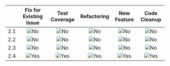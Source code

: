 |     |                 Fix for Existing Issue                 |                     Test Coverage                      |                      Refactoring                       |                      New Feature                       |                      Code Cleanup                      |
|:----|:------------------------------------------------------:|:------------------------------------------------------:|:------------------------------------------------------:|:------------------------------------------------------:|:------------------------------------------------------:|
| 2.1 |    ![No]({{site.baseurl}}/common/images/red-x.png)     |    ![No]({{site.baseurl}}/common/images/red-x.png)     |    ![No]({{site.baseurl}}/common/images/red-x.png)     |    ![No]({{site.baseurl}}/common/images/red-x.png)     |    ![No]({{site.baseurl}}/common/images/red-x.png)     |
| 2.2 |    ![No]({{site.baseurl}}/common/images/red-x.png)     |    ![No]({{site.baseurl}}/common/images/red-x.png)     |    ![No]({{site.baseurl}}/common/images/red-x.png)     |    ![No]({{site.baseurl}}/common/images/red-x.png)     |    ![No]({{site.baseurl}}/common/images/red-x.png)     |
| 2.3 |    ![No]({{site.baseurl}}/common/images/red-x.png)     |    ![No]({{site.baseurl}}/common/images/red-x.png)     |    ![No]({{site.baseurl}}/common/images/red-x.png)     |    ![No]({{site.baseurl}}/common/images/red-x.png)     |    ![No]({{site.baseurl}}/common/images/red-x.png)     |
| 2.4 | ![Yes]({{site.baseurl}}/common/images/green-check.png) | ![Yes]({{site.baseurl}}/common/images/green-check.png) | ![Yes]({{site.baseurl}}/common/images/green-check.png) | ![Yes]({{site.baseurl}}/common/images/green-check.png) | ![Yes]({{site.baseurl}}/common/images/green-check.png) |